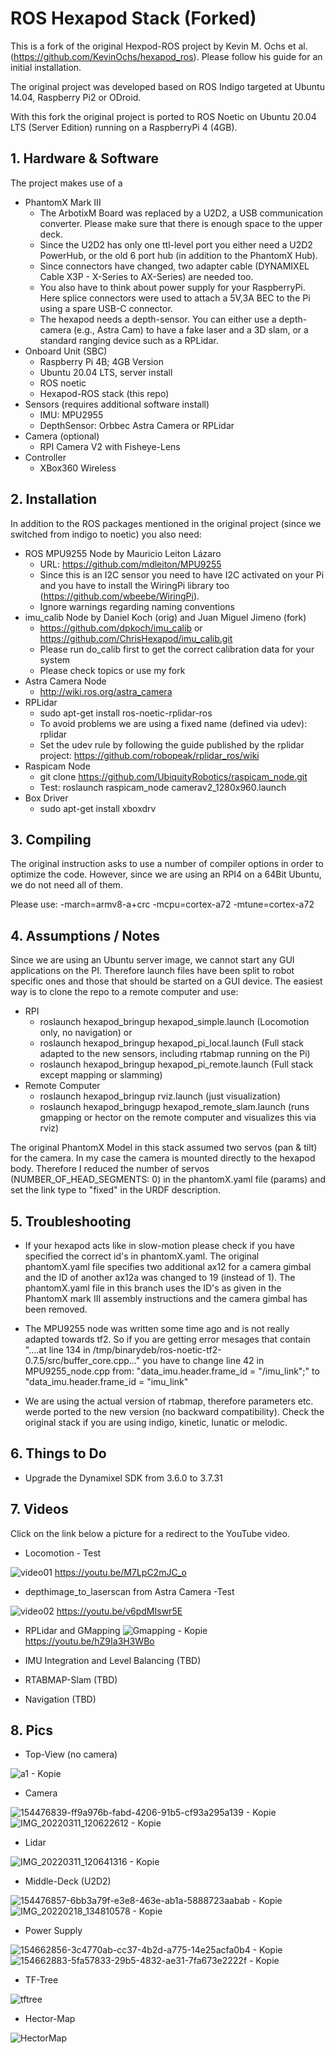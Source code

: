 # ROS Hexapod Stack (Forked)


This is a fork of the original Hexpod-ROS project by Kevin M. Ochs et al. (https://github.com/KevinOchs/hexapod_ros). Please follow his guide for an initial installation.

The original project was developed based on ROS Indigo targeted at Ubuntu 14.04, Raspberry Pi2 or ODroid.

With this fork the original project is ported to ROS Noetic on Ubuntu 20.04 LTS (Server Edition) running on a RaspberryPi 4 (4GB).  


## 1. Hardware & Software

The project makes use of a 

* PhantomX Mark III
  * The ArbotixM Board was replaced by a U2D2, a USB communication converter. Please make sure that there is enough space to the upper deck.  
  * Since the U2D2 has only one ttl-level port you either need a U2D2 PowerHub, or the old 6 port hub (in addition to the PhantomX Hub).
  * Since connectors have changed, two adapter cable (DYNAMIXEL Cable X3P -  X-Series to AX-Series) are needed too.
  * You also have to think about power supply for your RaspberryPi. Here splice connectors were used to attach a 5V,3A BEC to the Pi using a spare USB-C connector.
  * The hexapod needs a depth-sensor. You can either use a depth-camera (e.g., Astra Cam) to have a fake laser and a 3D slam, or a standard ranging device such as a RPLidar.
* Onboard Unit (SBC)
  * Raspberry Pi 4B; 4GB Version
  * Ubuntu 20.04 LTS, server install
  * ROS noetic
  * Hexapod-ROS stack (this repo)  
* Sensors (requires additional software install)
  * IMU: MPU2955
  * DepthSensor: Orbbec Astra Camera or RPLidar
* Camera (optional)
  * RPI Camera V2 with Fisheye-Lens 
* Controller
  * XBox360 Wireless

## 2. Installation

In addition to the ROS packages mentioned in the original project (since we switched from  indigo to noetic) you also need:

* ROS MPU9255 Node by Mauricio Leiton Lázaro
  *  URL: https://github.com/mdleiton/MPU9255
  *  Since this is an I2C sensor you need to have I2C activated on your Pi and you have to install the WiringPi library too (https://github.com/wbeebe/WiringPi).
  *  Ignore warnings regarding naming conventions
* imu_calib Node by Daniel Koch (orig) and Juan Miguel Jimeno (fork)
  * https://github.com/dpkoch/imu_calib or https://github.com/ChrisHexapod/imu_calib.git
  * Please run do_calib first to get the correct calibration data for your system
  * Please check topics or use my fork
* Astra Camera Node
  * http://wiki.ros.org/astra_camera  
* RPLidar
  * sudo apt-get install ros-noetic-rplidar-ros
  * To avoid problems we are using a fixed name (defined via udev): rplidar
  * Set the udev rule by following the guide published by the rplidar project: https://github.com/robopeak/rplidar_ros/wiki
* Raspicam Node
  * git clone https://github.com/UbiquityRobotics/raspicam_node.git
  * Test: roslaunch raspicam_node camerav2_1280x960.launch
* Box Driver
  * sudo apt-get install xboxdrv  
  

## 3. Compiling

The original instruction asks to use a number of compiler options in order to optimize the code. However, since we are using an RPI4 on a 64Bit Ubuntu, we do not need all of them.

Please use: -march=armv8-a+crc -mcpu=cortex-a72 -mtune=cortex-a72

## 4. Assumptions / Notes

Since we are using an Ubuntu server image, we cannot start any GUI applications on the PI. Therefore launch files have been split to robot specific ones and those that should be started on a GUI device. The easiest way is to clone the repo to a remote computer and use:

* RPI
  * roslaunch hexapod_bringup hexapod_simple.launch (Locomotion only, no navigation) or
  * roslaunch hexapod_bringup hexapod_pi_local.launch (Full stack adapted to the new sensors, including rtabmap running on the Pi)
  * roslaunch hexapod_bringup hexapod_pi_remote.launch (Full stack except mapping or slamming)
* Remote Computer
  * roslaunch hexapod_bringup rviz.launch (just visualization)
  * roslaunch hexapod_bringugp hexapod_remote_slam.launch (runs gmapping or hector on the remote computer and visualizes this via rviz)

The original PhantomX Model in this stack assumed two servos (pan & tilt) for the camera. In my case the camera is mounted directly to the hexapod body. Therefore I reduced the number of servos (NUMBER_OF_HEAD_SEGMENTS: 0) in the phantomX.yaml file (params) and set the link type to "fixed" in the URDF description.

## 5. Troubleshooting

* If your hexapod acts like in slow-motion please check if you have specified the correct id's in phantomX.yaml. The original phantomX.yaml file specifies two additional ax12 for a camera gimbal and the ID of another ax12a was changed to 19 (instead of 1). The phantomX.yaml file in this branch uses the ID's as given in the PhantomX mark III assembly instructions and the camera gimbal has been removed.

* The MPU9255 node was written some time ago and is not really adapted towards tf2. So if you are getting error mesages that contain "....at line 134 in /tmp/binarydeb/ros-noetic-tf2-0.7.5/src/buffer_core.cpp..." you have to change line 42 in MPU9255_node.cpp from: "data_imu.header.frame_id = "/imu_link";" to "data_imu.header.frame_id = "imu_link"
* We are using the actual version of rtabmap, therefore parameters etc. werde ported to the new version (no backward compatibility). Check the original stack if you are using indigo, kinetic, lunatic or melodic.

## 6. Things to Do

* Upgrade the Dynamixel SDK from 3.6.0 to 3.7.31

## 7. Videos
Click on the link below a picture for a redirect to the YouTube video.

* Locomotion - Test

![video01](https://user-images.githubusercontent.com/97293339/155123447-d0506832-d7cc-46bb-bfd8-43f812c35e7e.jpg)
https://youtu.be/M7LpC2mJC_o

* depthimage_to_laserscan from Astra Camera -Test

![video02](https://user-images.githubusercontent.com/97293339/155158277-90744553-d100-436f-af2b-b64d3d6ae9a5.jpg)
https://youtu.be/v6pdMIswr5E

* RPLidar and GMapping
![Gmapping - Kopie](https://user-images.githubusercontent.com/97293339/157840289-16ca3fa7-decf-4851-892e-9ffc4cae1823.jpg)
https://youtu.be/hZ9Ia3H3WBo

* IMU Integration and Level Balancing (TBD)
* RTABMAP-Slam (TBD)
* Navigation (TBD)

## 8. Pics

* Top-View (no camera)

![a1 - Kopie](https://user-images.githubusercontent.com/97293339/154690102-4c49853c-e404-4e41-9bb2-eacbc95a3559.jpg)


* Camera

![154476839-ff9a976b-fabd-4206-91b5-cf93a295a139 - Kopie](https://user-images.githubusercontent.com/97293339/154690185-93f388c7-76ba-44e8-8dd6-01b0a18b9015.jpg)
![IMG_20220311_120622612 - Kopie](https://user-images.githubusercontent.com/97293339/157856296-2c784fae-9937-4cee-b56d-cb0f31efeb09.jpg)

* Lidar

![IMG_20220311_120641316 - Kopie](https://user-images.githubusercontent.com/97293339/157856412-acafa3a9-85db-4b7c-bc14-782f40cb9e46.jpg)


* Middle-Deck (U2D2)

![154476857-6bb3a79f-e3e8-463e-ab1a-5888723aabab - Kopie](https://user-images.githubusercontent.com/97293339/154690350-f2510ad0-1446-448a-8948-6cea39240eda.jpg)
![IMG_20220218_134810578 - Kopie](https://user-images.githubusercontent.com/97293339/154690736-00ebecab-0eea-47f0-b907-5e420f993e86.jpg)

* Power Supply

![154662856-3c4770ab-cc37-4b2d-a775-14e25acfa0b4 - Kopie](https://user-images.githubusercontent.com/97293339/154690453-935d2d14-cb7a-4c63-b428-7d3b384588e6.jpg)
![154662883-5fa57833-29b5-4832-ae31-7fa673e2222f - Kopie](https://user-images.githubusercontent.com/97293339/154690465-2958cb8c-038a-40c1-be28-ffa638cba834.jpg)

* TF-Tree

![tftree](https://user-images.githubusercontent.com/97293339/155685172-44d71171-d2c0-426e-b69d-9ab23d82750f.jpg)

* Hector-Map

![HectorMap](https://user-images.githubusercontent.com/97293339/157853978-0c910594-92c8-41f4-8fc6-2bba397a1cbc.png)


